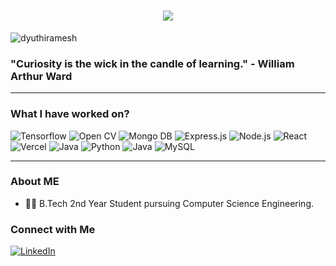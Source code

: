 <h1 align="center">
     <img src="https://readme-typing-svg.herokuapp.com/?font=Fira+Code&size=32&center=true&vCenter=true&width=500&height=70&duration=4000&color=0D8B46&lines=Hi+There!+👋;+I'm+Dyuthi+Ramesh;" />
</h1>

<p align="left"> <img src="https://komarev.com/ghpvc/?username=dyuthiramesh&label=Profile%20views&color=0e75b6&style=flat" alt="dyuthiramesh" /> </p>

### "Curiosity is the wick in the candle of learning." - William Arthur Ward
---
### What I have worked on?
<p>
     <img alt="Tensorflow" src= "https://img.shields.io/badge/TensorFlow-%23FF6F00.svg?style=for-the-badge&logo=TensorFlow&logoColor=white"/>
     <img alt="Open CV" src="https://img.shields.io/badge/opencv-%23white.svg?style=for-the-badge&logo=opencv&logoColor=white"/>
     <img alt="Mongo DB" src="https://img.shields.io/badge/MongoDB-%234ea94b.svg?style=for-the-badge&logo=mongodb&logoColor=white)"/>
     <img alt="Express.js" src="https://img.shields.io/badge/express.js-%23404d59.svg?style=for-the-badge&logo=express&logoColor=%2361DAFB"/>
     <img alt="Node.js" src="https://img.shields.io/badge/node.js-6DA55F?style=for-the-badge&logo=node.js&logoColor=white"/>
     <img alt="React" src="https://img.shields.io/badge/react-%2320232a.svg?style=for-the-badge&logo=react&logoColor=%2361DAFB"/>
     <img alt="Vercel" src="https://img.shields.io/badge/vercel-%23000000.svg?style=for-the-badge&logo=vercel&logoColor=white"/>
     <img alt="Java" src= "https://img.shields.io/badge/java-%23ED8B00.svg?style=for-the-badge&logo=openjdk&logoColor=white"/>
     <img alt="Python" src="https://img.shields.io/badge/Python-14354C?style=for-the-badge&logo=python&logoColor=white"/>
     <img alt="Java" src="https://img.shields.io/badge/Java-ED8B00?style=for-the-badge&logo=java&logoColor=white"/>
     <img alt="MySQL" src="https://img.shields.io/badge/MySQL-00000F?style=for-the-badge&logo=mysql&logoColor=white"/>
 </p>
 
 ---
 
 ### About ME
 - 👩‍💼 B.Tech 2nd Year Student pursuing Computer Science Engineering. <br/>

 ### Connect with Me
 <p>
  <a href ="https://www.linkedin.com/in/dyuthiramesh/">
    <img alt="LinkedIn" src="https://img.shields.io/badge/LinkedIn-0077B5?style=for-the-badge&logo=linkedin&logoColor=white"/>
  </a>
 </p>
